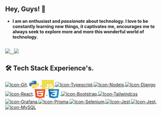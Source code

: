 ## Hey, Guys! :no_good:

- <strong> I am an enthusiast and <i> passionate </i> about technology. I love to be constantly learning new things, it captivates me, encourages me to always seek to explore more and more this wonderful world of technology. </strong> 

## 

<!-- Stats of profile -->
<div>
  <a href="https://github.com/vihugoos">
    <img height="185em" src="https://github-readme-stats.vercel.app/api?username=vihugoos&show_icons=true&theme=dracula&include_all_commits=true&count_private=true"/>
    &nbsp; 
    <img height="185em" src="https://github-readme-stats.vercel.app/api/top-langs/?username=vihugoos&layout=compact&langs_count=7&theme=dracula"/>
  </a>
</div>

## 🛠 Tech Stack Experience's. 
 
<!-- Tech Stack Experience's --> 
<div style="display: inline_block">
  
  <!-- Icon Git -->
  <a href="https://git-scm.com/"> 
    <img align="center" alt="Icon-Git" height="60" width="50" src="https://cdn.jsdelivr.net/gh/devicons/devicon/icons/git/git-plain-wordmark.svg"> 
  </a>
  <!-- Icon Python --> 
  <a href="https://www.python.org/"> 
    <img align="center" alt="Icon-Python" height="30" width="40" src="https://raw.githubusercontent.com/devicons/devicon/master/icons/python/python-original.svg"> 
  </a>
  <!-- Icon Javascript -->
  <a href="https://developer.mozilla.org/en-US/docs/Web/JavaScript"> 
    <img align="center" alt="Icon-Javascript" height="30" width="40" src="https://raw.githubusercontent.com/devicons/devicon/master/icons/javascript/javascript-plain.svg">
  </a>
  <!-- Icon Typescript -->
  <a href="https://www.typescriptlang.org/">
    <img align="center" alt="Icon-Typescript" height="30" width="40" src="https://cdn.jsdelivr.net/gh/devicons/devicon/icons/typescript/typescript-original.svg">
  <a/>
  <!-- Icon Nodejs-->
  <a href="https://nodejs.org/en/">
    <img align="center" alt="Icon-Nodejs" height="100" width="100" src="https://cdn.jsdelivr.net/gh/devicons/devicon/icons/nodejs/nodejs-original-wordmark.svg">
  </a>
  <!-- Icon Django -->
  <a href="https://www.djangoproject.com/">
    <img align="center" alt="Icon-Django" height="30" width="40" src="https://cdn.jsdelivr.net/gh/devicons/devicon/icons/django/django-plain.svg">
  </a>
   <!-- Icon React -->
  <a href="https://reactjs.org/"> 
     <img align="center" alt="Icon-React" height="30" width="45" src="https://cdn.jsdelivr.net/gh/devicons/devicon/icons/react/react-original.svg">
  </a>
  <!-- Icon HTML5 -->
  <a href="https://developer.mozilla.org/en-US/docs/Web/HTML">
    <img align="center" alt="Icon-HTML5" height="30" width="40" src="https://raw.githubusercontent.com/devicons/devicon/master/icons/html5/html5-original.svg">
  </a>
  <!-- Icon CSS3 -->
  <a href="https://developer.mozilla.org/en-US/docs/Web/CSS">
    <img align="center" alt="Icon-CSS3" height="30" width="40" src="https://raw.githubusercontent.com/devicons/devicon/master/icons/css3/css3-original.svg">
  </a>
  <!-- Icon Bootstrap -->
  <a href="https://getbootstrap.com/">
    <img align="center" alt="Icon-Bootstrap" height="35" width="40" src="https://cdn.jsdelivr.net/gh/devicons/devicon/icons/bootstrap/bootstrap-plain.svg">
  </a>
  <!-- Icon Tailwindcss -->
  <a href="https://tailwindcss.com/">
    <img align="center" alt="Icon-Tailwindcss" height="35" width="40" src="https://cdn.jsdelivr.net/gh/devicons/devicon/icons/tailwindcss/tailwindcss-plain.svg">
  </a>
  <!-- Icon Grafana -->
  <a href="https://grafana.com/">
    <img align="center" alt="Icon-Grafana" height="30" width="45" src="https://cdn.jsdelivr.net/gh/devicons/devicon/icons/grafana/grafana-original.svg">
  </a>
  <!-- Icon Prisma -->
  <a href="https://www.mysql.com/">
    <img align="center" alt="Icon-Prisma" height="30" src="https://media.graphassets.com/resize=width:700/output=format:png/XNUQtYDjTzaeGlgQmyiW">
  </a> 
  <!-- Icon Selenium -->
  <a href="https://www.selenium.dev/">
    <img align="center" alt="Icon-Selenium" height="30" width="45" src="https://cdn.jsdelivr.net/gh/devicons/devicon/icons/selenium/selenium-original.svg">
  </a>
  <!-- Icon Jest -->
  <a href="https://jestjs.io/pt-BR/"> 
    <img align="center" alt="Icon-Jest" height="30" width="45" src="https://cdn.jsdelivr.net/gh/devicons/devicon/icons/jest/jest-plain.svg">
  </a>
  <!-- Icon Postgresql -->
  <a href="https://jestjs.io/pt-BR/"> 
    <img align="center" alt="Icon-Jest" height="38" width="38" src="https://cdn.jsdelivr.net/gh/devicons/devicon/icons/postgresql/postgresql-plain.svg">
  </a>
  &nbsp; 
  <!-- Icon MySQL -->
  <a href="https://www.mysql.com/">
    <img align="center" alt="Icon-MySQL" height="65" width="65" src="https://cdn.jsdelivr.net/gh/devicons/devicon/icons/mysql/mysql-original-wordmark.svg">
  </a>
</div>
